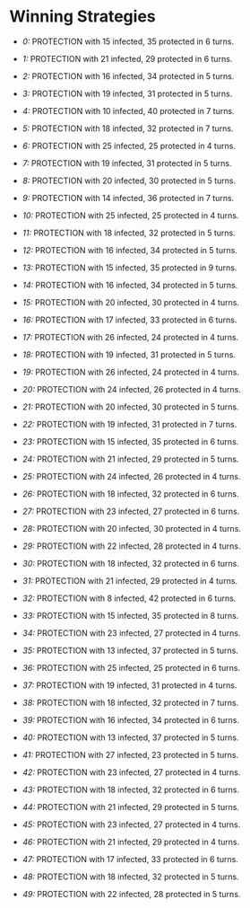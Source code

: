 # Winning Strategies

* _0:_ PROTECTION with 15 infected, 35 protected in 6 turns.


* _1:_ PROTECTION with 21 infected, 29 protected in 6 turns.


* _2:_ PROTECTION with 16 infected, 34 protected in 5 turns.


* _3:_ PROTECTION with 19 infected, 31 protected in 5 turns.


* _4:_ PROTECTION with 10 infected, 40 protected in 7 turns.


* _5:_ PROTECTION with 18 infected, 32 protected in 7 turns.


* _6:_ PROTECTION with 25 infected, 25 protected in 4 turns.


* _7:_ PROTECTION with 19 infected, 31 protected in 5 turns.


* _8:_ PROTECTION with 20 infected, 30 protected in 5 turns.


* _9:_ PROTECTION with 14 infected, 36 protected in 7 turns.


* _10:_ PROTECTION with 25 infected, 25 protected in 4 turns.


* _11:_ PROTECTION with 18 infected, 32 protected in 5 turns.


* _12:_ PROTECTION with 16 infected, 34 protected in 5 turns.


* _13:_ PROTECTION with 15 infected, 35 protected in 9 turns.


* _14:_ PROTECTION with 16 infected, 34 protected in 5 turns.


* _15:_ PROTECTION with 20 infected, 30 protected in 4 turns.


* _16:_ PROTECTION with 17 infected, 33 protected in 6 turns.


* _17:_ PROTECTION with 26 infected, 24 protected in 4 turns.


* _18:_ PROTECTION with 19 infected, 31 protected in 5 turns.


* _19:_ PROTECTION with 26 infected, 24 protected in 4 turns.


* _20:_ PROTECTION with 24 infected, 26 protected in 4 turns.


* _21:_ PROTECTION with 20 infected, 30 protected in 5 turns.


* _22:_ PROTECTION with 19 infected, 31 protected in 7 turns.


* _23:_ PROTECTION with 15 infected, 35 protected in 6 turns.


* _24:_ PROTECTION with 21 infected, 29 protected in 5 turns.


* _25:_ PROTECTION with 24 infected, 26 protected in 4 turns.


* _26:_ PROTECTION with 18 infected, 32 protected in 6 turns.


* _27:_ PROTECTION with 23 infected, 27 protected in 6 turns.


* _28:_ PROTECTION with 20 infected, 30 protected in 4 turns.


* _29:_ PROTECTION with 22 infected, 28 protected in 4 turns.


* _30:_ PROTECTION with 18 infected, 32 protected in 6 turns.


* _31:_ PROTECTION with 21 infected, 29 protected in 4 turns.


* _32:_ PROTECTION with 8 infected, 42 protected in 6 turns.


* _33:_ PROTECTION with 15 infected, 35 protected in 8 turns.


* _34:_ PROTECTION with 23 infected, 27 protected in 4 turns.


* _35:_ PROTECTION with 13 infected, 37 protected in 5 turns.


* _36:_ PROTECTION with 25 infected, 25 protected in 6 turns.


* _37:_ PROTECTION with 19 infected, 31 protected in 4 turns.


* _38:_ PROTECTION with 18 infected, 32 protected in 7 turns.


* _39:_ PROTECTION with 16 infected, 34 protected in 6 turns.


* _40:_ PROTECTION with 13 infected, 37 protected in 5 turns.


* _41:_ PROTECTION with 27 infected, 23 protected in 5 turns.


* _42:_ PROTECTION with 23 infected, 27 protected in 4 turns.


* _43:_ PROTECTION with 18 infected, 32 protected in 6 turns.


* _44:_ PROTECTION with 21 infected, 29 protected in 5 turns.


* _45:_ PROTECTION with 23 infected, 27 protected in 4 turns.


* _46:_ PROTECTION with 21 infected, 29 protected in 4 turns.


* _47:_ PROTECTION with 17 infected, 33 protected in 6 turns.


* _48:_ PROTECTION with 18 infected, 32 protected in 5 turns.


* _49:_ PROTECTION with 22 infected, 28 protected in 5 turns.


